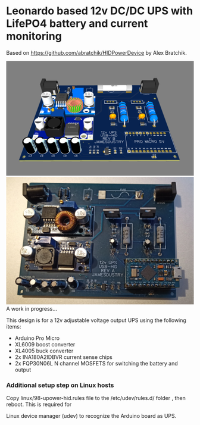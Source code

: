 # Leonardo based 12v DC/DC UPS with LifePO4 battery and current monitoring

Based on https://github.com/abratchik/HIDPowerDevice by Alex Bratchik.

![PCB Render](https://github.com/blackandwhitetux/JamesUPS/blob/master/pcb_design/board_render.png)
![Board photo](https://github.com/blackandwhitetux/JamesUPS/blob/master/pcb_design/serial_number_0001.jpg)
A work in progress...

This design is for a 12v adjustable voltage output UPS using the following items:

* Arduino Pro Micro
* XL6009 boost converter
* XL4005 buck converter
* 2x INA180A2IDBVR current sense chips
* 2x FQP30N06L N channel MOSFETS for switching the battery and output

### Additional setup step on Linux hosts

Copy linux/98-upower-hid.rules file to the /etc/udev/rules.d/ folder , then reboot. This is required for

Linux device manager (udev) to recognize the Arduino board as UPS. 
